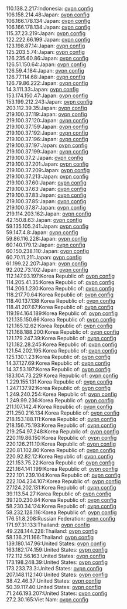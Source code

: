 110.138.2.217:Indonesia: [ovpn config](vpn/110_138_2_217.ovpn)  
106.158.214.48:Japan: [ovpn config](vpn/106_158_214_48.ovpn)  
106.166.178.134:Japan: [ovpn config](vpn/106_166_178_134.ovpn)  
106.166.178.134:Japan: [ovpn config](vpn/106_166_178_134.ovpn)  
115.37.23.219:Japan: [ovpn config](vpn/115_37_23_219.ovpn)  
122.222.66.199:Japan: [ovpn config](vpn/122_222_66_199.ovpn)  
123.198.87.14:Japan: [ovpn config](vpn/123_198_87_14.ovpn)  
125.203.5.74:Japan: [ovpn config](vpn/125_203_5_74.ovpn)  
126.235.60.86:Japan: [ovpn config](vpn/126_235_60_86.ovpn)  
126.51.150.64:Japan: [ovpn config](vpn/126_51_150_64.ovpn)  
126.59.4.184:Japan: [ovpn config](vpn/126_59_4_184.ovpn)  
126.77.114.68:Japan: [ovpn config](vpn/126_77_114_68.ovpn)  
126.79.86.222:Japan: [ovpn config](vpn/126_79_86_222.ovpn)  
14.3.111.33:Japan: [ovpn config](vpn/14_3_111_33.ovpn)  
153.174.150.47:Japan: [ovpn config](vpn/153_174_150_47.ovpn)  
153.199.212.243:Japan: [ovpn config](vpn/153_199_212_243.ovpn)  
203.112.39.35:Japan: [ovpn config](vpn/203_112_39_35.ovpn)  
219.100.37.119:Japan: [ovpn config](vpn/219_100_37_119.ovpn)  
219.100.37.120:Japan: [ovpn config](vpn/219_100_37_120.ovpn)  
219.100.37.159:Japan: [ovpn config](vpn/219_100_37_159.ovpn)  
219.100.37.192:Japan: [ovpn config](vpn/219_100_37_192.ovpn)  
219.100.37.196:Japan: [ovpn config](vpn/219_100_37_196.ovpn)  
219.100.37.197:Japan: [ovpn config](vpn/219_100_37_197.ovpn)  
219.100.37.199:Japan: [ovpn config](vpn/219_100_37_199.ovpn)  
219.100.37.2:Japan: [ovpn config](vpn/219_100_37_2.ovpn)  
219.100.37.201:Japan: [ovpn config](vpn/219_100_37_201.ovpn)  
219.100.37.209:Japan: [ovpn config](vpn/219_100_37_209.ovpn)  
219.100.37.213:Japan: [ovpn config](vpn/219_100_37_213.ovpn)  
219.100.37.60:Japan: [ovpn config](vpn/219_100_37_60.ovpn)  
219.100.37.63:Japan: [ovpn config](vpn/219_100_37_63.ovpn)  
219.100.37.83:Japan: [ovpn config](vpn/219_100_37_83.ovpn)  
219.100.37.85:Japan: [ovpn config](vpn/219_100_37_85.ovpn)  
219.100.37.87:Japan: [ovpn config](vpn/219_100_37_87.ovpn)  
219.114.203.162:Japan: [ovpn config](vpn/219_114_203_162.ovpn)  
42.150.8.63:Japan: [ovpn config](vpn/42_150_8_63.ovpn)  
59.135.105.241:Japan: [ovpn config](vpn/59_135_105_241.ovpn)  
59.147.4.8:Japan: [ovpn config](vpn/59_147_4_8.ovpn)  
59.86.116.228:Japan: [ovpn config](vpn/59_86_116_228.ovpn)  
60.140.179.12:Japan: [ovpn config](vpn/60_140_179_12.ovpn)  
60.150.238.110:Japan: [ovpn config](vpn/60_150_238_110.ovpn)  
60.70.11.211:Japan: [ovpn config](vpn/60_70_11_211.ovpn)  
61.199.22.207:Japan: [ovpn config](vpn/61_199_22_207.ovpn)  
92.202.73.102:Japan: [ovpn config](vpn/92_202_73_102.ovpn)  
112.147.93.197:Korea Republic of: [ovpn config](vpn/112_147_93_197.ovpn)  
114.205.41.35:Korea Republic of: [ovpn config](vpn/114_205_41_35.ovpn)  
114.206.1.230:Korea Republic of: [ovpn config](vpn/114_206_1_230.ovpn)  
118.217.70.64:Korea Republic of: [ovpn config](vpn/118_217_70_64.ovpn)  
118.40.137.138:Korea Republic of: [ovpn config](vpn/118_40_137_138.ovpn)  
118.41.207.67:Korea Republic of: [ovpn config](vpn/118_41_207_67.ovpn)  
119.194.164.189:Korea Republic of: [ovpn config](vpn/119_194_164_189.ovpn)  
121.135.150.66:Korea Republic of: [ovpn config](vpn/121_135_150_66.ovpn)  
121.165.12.62:Korea Republic of: [ovpn config](vpn/121_165_12_62.ovpn)  
121.168.188.200:Korea Republic of: [ovpn config](vpn/121_168_188_200.ovpn)  
121.179.247.39:Korea Republic of: [ovpn config](vpn/121_179_247_39.ovpn)  
121.182.28.245:Korea Republic of: [ovpn config](vpn/121_182_28_245.ovpn)  
121.54.202.195:Korea Republic of: [ovpn config](vpn/121_54_202_195.ovpn)  
125.130.1.23:Korea Republic of: [ovpn config](vpn/125_130_1_23.ovpn)  
14.37.127.69:Korea Republic of: [ovpn config](vpn/14_37_127_69.ovpn)  
14.37.53.197:Korea Republic of: [ovpn config](vpn/14_37_53_197.ovpn)  
183.104.73.229:Korea Republic of: [ovpn config](vpn/183_104_73_229.ovpn)  
1.229.155.131:Korea Republic of: [ovpn config](vpn/1_229_155_131.ovpn)  
1.247.137.92:Korea Republic of: [ovpn config](vpn/1_247_137_92.ovpn)  
1.249.240.254:Korea Republic of: [ovpn config](vpn/1_249_240_254.ovpn)  
1.249.99.236:Korea Republic of: [ovpn config](vpn/1_249_99_236.ovpn)  
211.107.142.4:Korea Republic of: [ovpn config](vpn/211_107_142_4.ovpn)  
211.250.216.134:Korea Republic of: [ovpn config](vpn/211_250_216_134.ovpn)  
218.153.188.111:Korea Republic of: [ovpn config](vpn/218_153_188_111.ovpn)  
218.156.75.193:Korea Republic of: [ovpn config](vpn/218_156_75_193.ovpn)  
219.254.97.248:Korea Republic of: [ovpn config](vpn/219_254_97_248.ovpn)  
220.119.86.150:Korea Republic of: [ovpn config](vpn/220_119_86_150.ovpn)  
220.126.211.10:Korea Republic of: [ovpn config](vpn/220_126_211_10.ovpn)  
220.81.102.80:Korea Republic of: [ovpn config](vpn/220_81_102_80.ovpn)  
220.92.82.12:Korea Republic of: [ovpn config](vpn/220_92_82_12.ovpn)  
221.153.75.22:Korea Republic of: [ovpn config](vpn/221_153_75_22.ovpn)  
221.164.141.199:Korea Republic of: [ovpn config](vpn/221_164_141_199.ovpn)  
222.101.239.104:Korea Republic of: [ovpn config](vpn/222_101_239_104.ovpn)  
222.104.234.107:Korea Republic of: [ovpn config](vpn/222_104_234_107.ovpn)  
27.124.202.131:Korea Republic of: [ovpn config](vpn/27_124_202_131.ovpn)  
39.113.54.27:Korea Republic of: [ovpn config](vpn/39_113_54_27.ovpn)  
39.120.230.84:Korea Republic of: [ovpn config](vpn/39_120_230_84.ovpn)  
58.230.34.124:Korea Republic of: [ovpn config](vpn/58_230_34_124.ovpn)  
58.232.128.116:Korea Republic of: [ovpn config](vpn/58_232_128_116.ovpn)  
176.51.8.208:Russian Federation: [ovpn config](vpn/176_51_8_208.ovpn)  
171.97.31.133:Thailand: [ovpn config](vpn/171_97_31_133.ovpn)  
49.228.144.228:Thailand: [ovpn config](vpn/49_228_144_228.ovpn)  
58.136.211.166:Thailand: [ovpn config](vpn/58_136_211_166.ovpn)  
139.180.147.96:United States: [ovpn config](vpn/139_180_147_96.ovpn)  
163.182.174.159:United States: [ovpn config](vpn/163_182_174_159.ovpn)  
172.112.56.163:United States: [ovpn config](vpn/172_112_56_163.ovpn)  
173.198.248.39:United States: [ovpn config](vpn/173_198_248_39.ovpn)  
173.233.73.3:United States: [ovpn config](vpn/173_233_73_3.ovpn)  
207.148.112.140:United States: [ovpn config](vpn/207_148_112_140.ovpn)  
38.42.46.37:United States: [ovpn config](vpn/38_42_46_37.ovpn)  
50.39.117.40:United States: [ovpn config](vpn/50_39_117_40.ovpn)  
71.246.193.207:United States: [ovpn config](vpn/71_246_193_207.ovpn)  
27.2.30.165:Viet Nam: [ovpn config](vpn/27_2_30_165.ovpn)  
